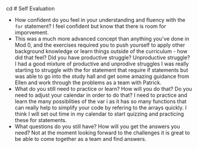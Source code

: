cd # Self Evaluation

- How confident do you feel in your understanding and fluency with the `for` statement?
I feel confident but know that there is room for imporvement.
- This was a much more advanced concept than anything you've done in Mod 0, and the exercises required you to push yourself to apply other background knowledge or learn things outside of the curriculum - how did that feel? Did you have productive struggle? Unproductive struggle?
I had a good mixture of productive and unprodive struggles I was really starting to struggle with the for statement that require if statements but was able to go into the study hall and get some amazing guidance from Ellen and work through the problems as a team with Patrick. 
- What do you still need to practice or learn? How will you do that? Do you need to adjust your calendar in order to do that?
I need to practice and learn the many possiblities of the var i as it has so many functions that can really help to simplify your code by refering to the arrays quickly. I think I will set out time in my calendar to start quizzing and practicing these for statements.
- What questions do you still have? How will you get the answers you need?
Not at the moment looking forward to the challenges it is great to be  able to come together as a team and find answers. 